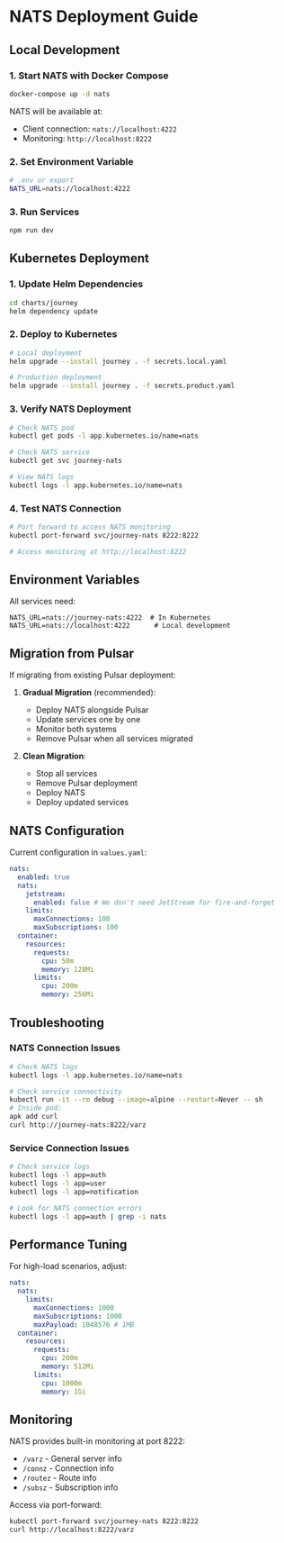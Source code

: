 # NATS Deployment Guide

## Local Development

### 1. Start NATS with Docker Compose

```bash
docker-compose up -d nats
```

NATS will be available at:

- Client connection: `nats://localhost:4222`
- Monitoring: `http://localhost:8222`

### 2. Set Environment Variable

```bash
# .env or export
NATS_URL=nats://localhost:4222
```

### 3. Run Services

```bash
npm run dev
```

## Kubernetes Deployment

### 1. Update Helm Dependencies

```bash
cd charts/journey
helm dependency update
```

### 2. Deploy to Kubernetes

```bash
# Local deployment
helm upgrade --install journey . -f secrets.local.yaml

# Production deployment
helm upgrade --install journey . -f secrets.product.yaml
```

### 3. Verify NATS Deployment

```bash
# Check NATS pod
kubectl get pods -l app.kubernetes.io/name=nats

# Check NATS service
kubectl get svc journey-nats

# View NATS logs
kubectl logs -l app.kubernetes.io/name=nats
```

### 4. Test NATS Connection

```bash
# Port forward to access NATS monitoring
kubectl port-forward svc/journey-nats 8222:8222

# Access monitoring at http://localhost:8222
```

## Environment Variables

All services need:

```
NATS_URL=nats://journey-nats:4222  # In Kubernetes
NATS_URL=nats://localhost:4222      # Local development
```

## Migration from Pulsar

If migrating from existing Pulsar deployment:

1. **Gradual Migration** (recommended):

   - Deploy NATS alongside Pulsar
   - Update services one by one
   - Monitor both systems
   - Remove Pulsar when all services migrated

2. **Clean Migration**:
   - Stop all services
   - Remove Pulsar deployment
   - Deploy NATS
   - Deploy updated services

## NATS Configuration

Current configuration in `values.yaml`:

```yaml
nats:
  enabled: true
  nats:
    jetstream:
      enabled: false # We don't need JetStream for fire-and-forget
    limits:
      maxConnections: 100
      maxSubscriptions: 100
  container:
    resources:
      requests:
        cpu: 50m
        memory: 128Mi
      limits:
        cpu: 200m
        memory: 256Mi
```

## Troubleshooting

### NATS Connection Issues

```bash
# Check NATS logs
kubectl logs -l app.kubernetes.io/name=nats

# Check service connectivity
kubectl run -it --rm debug --image=alpine --restart=Never -- sh
# Inside pod:
apk add curl
curl http://journey-nats:8222/varz
```

### Service Connection Issues

```bash
# Check service logs
kubectl logs -l app=auth
kubectl logs -l app=user
kubectl logs -l app=notification

# Look for NATS connection errors
kubectl logs -l app=auth | grep -i nats
```

## Performance Tuning

For high-load scenarios, adjust:

```yaml
nats:
  nats:
    limits:
      maxConnections: 1000
      maxSubscriptions: 1000
      maxPayload: 1048576 # 1MB
  container:
    resources:
      requests:
        cpu: 200m
        memory: 512Mi
      limits:
        cpu: 1000m
        memory: 1Gi
```

## Monitoring

NATS provides built-in monitoring at port 8222:

- `/varz` - General server info
- `/connz` - Connection info
- `/routez` - Route info
- `/subsz` - Subscription info

Access via port-forward:

```bash
kubectl port-forward svc/journey-nats 8222:8222
curl http://localhost:8222/varz
```
